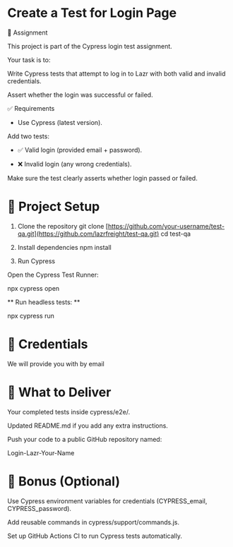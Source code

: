 # Create a Test for Login Page 
📌 Assignment

This project is part of the Cypress login test assignment.

Your task is to: 

Write Cypress tests that attempt to log in to Lazr with both valid and invalid credentials.

Assert whether the login was successful or failed.

✅ Requirements

-  Use Cypress (latest version).

Add two tests:

-  ✅ Valid login (provided email + password).

-  ❌ Invalid login (any wrong credentials).

Make sure the test clearly asserts whether login passed or failed.

# 📂 Project Setup 

1. Clone the repository
git clone [https://github.com/your-username/test-qa.git](https://github.com/lazrfreight/test-qa.git)
cd test-qa

2. Install dependencies
npm install

3. Run Cypress

Open the Cypress Test Runner:

npx cypress open


** Run headless tests: **

npx cypress run

# 🔑 Credentials

We will provide you with by email

# 🎯 What to Deliver

Your completed tests inside cypress/e2e/.

Updated README.md if you add any extra instructions.

Push your code to a public GitHub repository named:

Login-Lazr-Your-Name

# 🌟 Bonus (Optional)

Use Cypress environment variables for credentials (CYPRESS_email, CYPRESS_password).

Add reusable commands in cypress/support/commands.js.

Set up GitHub Actions CI to run Cypress tests automatically.
